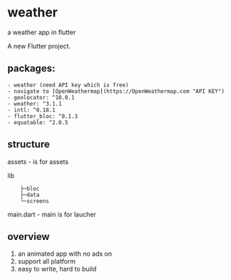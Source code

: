 # weather
a weather app in flutter

A new Flutter project.
## packages:
    - weather (need API key which is free)
    - navigate to [OpenWeathermap](https://OpenWeathermap.com "API KEY")
    - geolocator: ^10.0.1
    - weather: ^3.1.1
    - intl: ^0.18.1
    - flutter_bloc: ^8.1.3
    - equatable: ^2.0.5
## structure
assets 
    - is for assets
    
lib 
```
    ├─bloc
    ├─data
    └─screens
```

main.dart 
    - main is for laucher

## overview
1. an animated app with no ads on
2. support all platform
3. easy to write, hard to build

